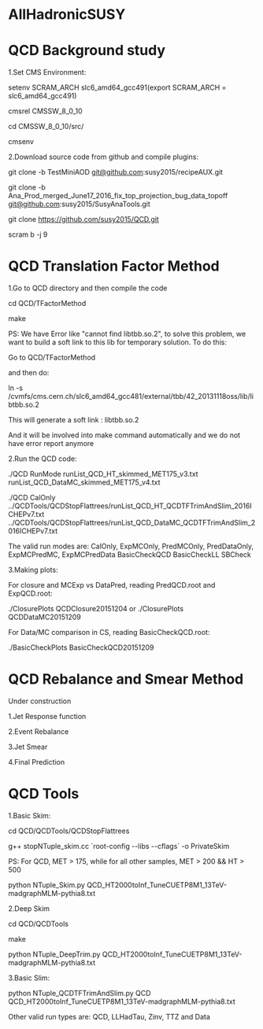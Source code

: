 # AllHadronicSUSY
# QCD Background study

1.Set CMS Environment:

setenv SCRAM_ARCH slc6_amd64_gcc491(export SCRAM_ARCH = slc6_amd64_gcc491)

cmsrel CMSSW_8_0_10

cd CMSSW_8_0_10/src/

cmsenv

2.Download source code from github and compile plugins:

git clone -b TestMiniAOD git@github.com:susy2015/recipeAUX.git

git clone -b Ana_Prod_merged_June17_2016_fix_top_projection_bug_data_topoff git@github.com:susy2015/SusyAnaTools.git

git clone https://github.com/susy2015/QCD.git

scram b -j 9

# QCD Translation Factor Method

1.Go to QCD directory and then compile the code

cd QCD/TFactorMethod

make

PS: We have Error like "cannot find libtbb.so.2", to solve this problem, we want to build a soft link to this lib for temporary solution. To do this:

Go to QCD/TFactorMethod

and then do:

ln -s /cvmfs/cms.cern.ch/slc6_amd64_gcc481/external/tbb/42_20131118oss/lib/libtbb.so.2

This will generate a soft link : libtbb.so.2

And it will be involved into make command automatically and we do not have error report anymore

2.Run the QCD code:

./QCD RunMode runList_QCD_HT_skimmed_MET175_v3.txt runList_QCD_DataMC_skimmed_MET175_v4.txt

./QCD CalOnly ../QCDTools/QCDStopFlattrees/runList_QCD_HT_QCDTFTrimAndSlim_2016ICHEPv7.txt ../QCDTools/QCDStopFlattrees/runList_QCD_DataMC_QCDTFTrimAndSlim_2016ICHEPv7.txt

The valid run modes are: CalOnly, ExpMCOnly, PredMCOnly, PredDataOnly, ExpMCPredMC, ExpMCPredData BasicCheckQCD BasicCheckLL SBCheck

3.Making plots:

For closure and MCExp vs DataPred, reading PredQCD.root and ExpQCD.root:

./ClosurePlots QCDClosure20151204 or ./ClosurePlots QCDDataMC20151209

For Data/MC comparison in CS, reading BasicCheckQCD.root:

./BasicCheckPlots BasicCheckQCD20151209

# QCD Rebalance and Smear Method

Under construction

1.Jet Response function

2.Event Rebalance

3.Jet Smear

4.Final Prediction

# QCD Tools

1.Basic Skim:

cd QCD/QCDTools/QCDStopFlattrees

g++ stopNTuple_skim.cc \`root-config --libs --cflags\` -o PrivateSkim

PS: For QCD, MET > 175, while for all other samples, MET > 200 && HT > 500

python NTuple_Skim.py QCD_HT2000toInf_TuneCUETP8M1_13TeV-madgraphMLM-pythia8.txt

2.Deep Skim

cd QCD/QCDTools

make

python NTuple_DeepTrim.py QCD_HT2000toInf_TuneCUETP8M1_13TeV-madgraphMLM-pythia8.txt

3.Basic Slim:

python NTuple_QCDTFTrimAndSlim.py QCD QCD_HT2000toInf_TuneCUETP8M1_13TeV-madgraphMLM-pythia8.txt

Other valid run types are: QCD, LLHadTau, Zinv, TTZ and Data
